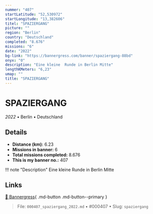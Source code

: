 ```yaml
---
nummer: "407"
startLatitude: "52,530972"
startLongitude: "13,382606"
titel: "SPAZIERGANG"
picture: ""
region: "Berlin"
country: "Deutschland"
completed: "8.676"
missions: "6"
date: "2022"
bg-link: "https://bannergress.com/banner/spaziergang-88bd"
onyx: "0"
description: "Eine kleine  Runde in Berlin Mitte"
lengthKMeters: "6,23"
umap: ""
title: "SPAZIERGANG"
---
```

# SPAZIERGANG

*2022* • Berlin • Deutschland



## Details
- **Distance (km):** 6.23
- **Missions in banner:** 6
- **Total missions completed:** 8.676
- **This is my banner no.:** 407


!!! note "Description"
    Eine kleine  Runde in Berlin Mitte



## Links
[🔗 Bannergress](https://bannergress.com/banner/spaziergang-88bd){ .md-button .md-button--primary }



> File: `000407_spaziergang_2022.md` • #000407 • Slug: `spaziergang`

